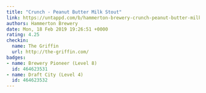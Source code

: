 ```yaml
---
title: "Crunch - Peanut Butter Milk Stout"
link: https://untappd.com/b/hammerton-brewery-crunch-peanut-butter-milk-stout/2515713
authors: Hammerton Brewery
date: Mon, 18 Feb 2019 19:26:51 +0000
rating: 4.25
checkin:
  name: The Griffin
  url: http://the-griffin.com/
badges:
- name: Brewery Pioneer (Level 8)
  id: 464623531
- name: Draft City (Level 4)
  id: 464623532
---
```

